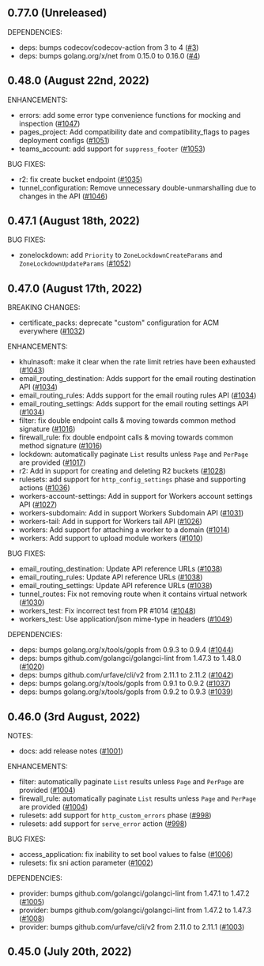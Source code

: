 ## 0.77.0 (Unreleased)

DEPENDENCIES:

* deps: bumps codecov/codecov-action from 3 to 4 ([#3](https://github.com/khulnasoft-lab/khulnasoft-go/issues/3))
* deps: bumps golang.org/x/net from 0.15.0 to 0.16.0 ([#4](https://github.com/khulnasoft-lab/khulnasoft-go/issues/4))

## 0.48.0 (August 22nd, 2022)

ENHANCEMENTS:

* errors: add some error type convenience functions for mocking and inspection ([#1047](https://github.com/khulnasoft-lab/khulnasoft-go/issues/1047))
* pages_project: Add compatibility date and compatibility_flags to pages deployment configs ([#1051](https://github.com/khulnasoft-lab/khulnasoft-go/issues/1051))
* teams_account: add support for `suppress_footer` ([#1053](https://github.com/khulnasoft-lab/khulnasoft-go/issues/1053))

BUG FIXES:

* r2: fix create bucket endpoint ([#1035](https://github.com/khulnasoft-lab/khulnasoft-go/issues/1035))
* tunnel_configuration: Remove unnecessary double-unmarshalling due to changes in the API ([#1046](https://github.com/khulnasoft-lab/khulnasoft-go/issues/1046))

## 0.47.1 (August 18th, 2022)

BUG FIXES:

* zonelockdown: add `Priority` to `ZoneLockdownCreateParams` and `ZoneLockdownUpdateParams` ([#1052](https://github.com/khulnasoft-lab/khulnasoft-go/issues/1052))

## 0.47.0 (August 17th, 2022)

BREAKING CHANGES:

* certificate_packs: deprecate "custom" configuration for ACM everywhere ([#1032](https://github.com/khulnasoft-lab/khulnasoft-go/issues/1032))

ENHANCEMENTS:

* khulnasoft: make it clear when the rate limit retries have been exhausted ([#1043](https://github.com/khulnasoft-lab/khulnasoft-go/issues/1043))
* email_routing_destination: Adds support for the email routing destination API ([#1034](https://github.com/khulnasoft-lab/khulnasoft-go/issues/1034))
* email_routing_rules: Adds support for the email routing rules API ([#1034](https://github.com/khulnasoft-lab/khulnasoft-go/issues/1034))
* email_routing_settings: Adds support for the email routing settings API ([#1034](https://github.com/khulnasoft-lab/khulnasoft-go/issues/1034))
* filter: fix double endpoint calls & moving towards common method signature ([#1016](https://github.com/khulnasoft-lab/khulnasoft-go/issues/1016))
* firewall_rule: fix double endpoint calls & moving towards common method signature ([#1016](https://github.com/khulnasoft-lab/khulnasoft-go/issues/1016))
* lockdown: automatically paginate `List` results unless `Page` and `PerPage` are provided ([#1017](https://github.com/khulnasoft-lab/khulnasoft-go/issues/1017))
* r2: Add in support for creating and deleting R2 buckets ([#1028](https://github.com/khulnasoft-lab/khulnasoft-go/issues/1028))
* rulesets: add support for `http_config_settings` phase and supporting actions ([#1036](https://github.com/khulnasoft-lab/khulnasoft-go/issues/1036))
* workers-account-settings: Add in support for Workers account settings API ([#1027](https://github.com/khulnasoft-lab/khulnasoft-go/issues/1027))
* workers-subdomain: Add in support Workers Subdomain API ([#1031](https://github.com/khulnasoft-lab/khulnasoft-go/issues/1031))
* workers-tail: Add in support for Workers tail API ([#1026](https://github.com/khulnasoft-lab/khulnasoft-go/issues/1026))
* workers: Add support for attaching a worker to a domain ([#1014](https://github.com/khulnasoft-lab/khulnasoft-go/issues/1014))
* workers: Add support to upload module workers ([#1010](https://github.com/khulnasoft-lab/khulnasoft-go/issues/1010))

BUG FIXES:

* email_routing_destination: Update API reference URLs ([#1038](https://github.com/khulnasoft-lab/khulnasoft-go/issues/1038))
* email_routing_rules: Update API reference URLs ([#1038](https://github.com/khulnasoft-lab/khulnasoft-go/issues/1038))
* email_routing_settings: Update API reference URLs ([#1038](https://github.com/khulnasoft-lab/khulnasoft-go/issues/1038))
* tunnel_routes: Fix not removing route when it contains virtual network ([#1030](https://github.com/khulnasoft-lab/khulnasoft-go/issues/1030))
* workers_test: Fix incorrect test from PR #1014 ([#1048](https://github.com/khulnasoft-lab/khulnasoft-go/issues/1048))
* workers_test: Use application/json mime-type in headers ([#1049](https://github.com/khulnasoft-lab/khulnasoft-go/issues/1049))

DEPENDENCIES:

* deps: bumps golang.org/x/tools/gopls from 0.9.3 to 0.9.4 ([#1044](https://github.com/khulnasoft-lab/khulnasoft-go/issues/1044))
* deps: bumps github.com/golangci/golangci-lint from 1.47.3 to 1.48.0 ([#1020](https://github.com/khulnasoft-lab/khulnasoft-go/issues/1020))
* deps: bumps github.com/urfave/cli/v2 from 2.11.1 to 2.11.2 ([#1042](https://github.com/khulnasoft-lab/khulnasoft-go/issues/1042))
* deps: bumps golang.org/x/tools/gopls from 0.9.1 to 0.9.2 ([#1037](https://github.com/khulnasoft-lab/khulnasoft-go/issues/1037))
* deps: bumps golang.org/x/tools/gopls from 0.9.2 to 0.9.3 ([#1039](https://github.com/khulnasoft-lab/khulnasoft-go/issues/1039))

## 0.46.0 (3rd August, 2022)

NOTES:

* docs: add release notes ([#1001](https://github.com/khulnasoft-lab/khulnasoft-go/issues/1001))

ENHANCEMENTS:

* filter: automatically paginate `List` results unless `Page` and `PerPage` are provided ([#1004](https://github.com/khulnasoft-lab/khulnasoft-go/issues/1004))
* firewall_rule: automatically paginate `List` results unless `Page` and `PerPage` are provided ([#1004](https://github.com/khulnasoft-lab/khulnasoft-go/issues/1004))
* rulesets: add support for `http_custom_errors` phase ([#998](https://github.com/khulnasoft-lab/khulnasoft-go/issues/998))
* rulesets: add support for `serve_error` action ([#998](https://github.com/khulnasoft-lab/khulnasoft-go/issues/998))

BUG FIXES:

* access_application: fix inability to set bool values to false ([#1006](https://github.com/khulnasoft-lab/khulnasoft-go/issues/1006))
* rulesets: fix sni action parameter ([#1002](https://github.com/khulnasoft-lab/khulnasoft-go/issues/1002))

DEPENDENCIES:

* provider: bumps github.com/golangci/golangci-lint from 1.47.1 to 1.47.2 ([#1005](https://github.com/khulnasoft-lab/khulnasoft-go/issues/1005))
* provider: bumps github.com/golangci/golangci-lint from 1.47.2 to 1.47.3 ([#1008](https://github.com/khulnasoft-lab/khulnasoft-go/issues/1008))
* provider: bumps github.com/urfave/cli/v2 from 2.11.0 to 2.11.1 ([#1003](https://github.com/khulnasoft-lab/khulnasoft-go/issues/1003))

## 0.45.0 (July 20th, 2022)
